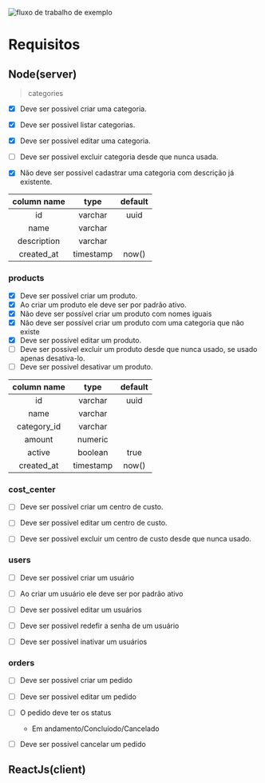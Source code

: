 ![fluxo de trabalho de exemplo](https://github.com/IgorSouzaBezerra/church/actions/workflows/main.yml/badge.svg)

# Requisitos

## Node(server)

> categories
- [x] Deve ser possivel criar uma categoria.
- [x] Deve ser possivel listar categorias.
- [x] Deve ser possivel editar uma categoria.
- [ ] Deve ser possivel excluir categoria desde que nunca usada.
- [x] Não deve ser possivel cadastrar uma categoria com descrição já existente.


column name| type       |default |
:---------:|:----------:|:------:|
id         | varchar    |uuid    |
name       | varchar    |        |
description| varchar    |        |
created_at | timestamp  |now()   |



### products
- [x] Deve ser possível criar um produto.
- [x] Ao criar um produto ele deve ser por padrão ativo.
- [x] Não deve ser possível criar um produto com nomes iguais
- [x] Não deve ser possível criar um produto com uma categoria que não existe
- [x] Deve ser possível editar um produto.
- [ ] Deve ser possível excluir um produto desde que nunca usado, se usado apenas desativa-lo.
- [ ] Deve ser possivel desativar um produto.

column name| type       |default |
:---------:|:----------:|:------:|
id         | varchar    |uuid    |
name       | varchar    |        |
category_id| varchar    |        |
amount     | numeric    |        |
active     | boolean    |true    |
created_at | timestamp  |now()   |

### cost_center
- [ ] Deve ser possível criar um centro de custo.
- [ ] Deve ser possivel editar um centro de custo.
- [ ] Deve ser possivel excluir um centro de custo desde que nunca usado.



### users
- [ ] Deve ser possivel criar um usuário
- [ ] Ao criar um usuário ele deve ser por padrão ativo
- [ ] Deve ser possivel editar um usuários
- [ ] Deve ser possivel redefir a senha de um usuário
- [ ] Deve ser possivel inativar um usuários



### orders
- [ ] Deve ser possivel criar um pedido
- [ ] Deve ser possivel editar um pedido
- [ ] O pedido deve ter os status 
   - Em andamento/Concluíodo/Cancelado
- [ ] Deve ser possivel cancelar um pedido


## ReactJs(client)

